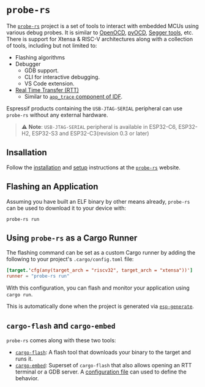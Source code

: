 # `probe-rs`

The [`probe-rs`][probe-rs] project is a set of tools to interact with embedded MCUs using various debug probes. It is similar to [OpenOCD][openocd], [pyOCD][pyocd], [Segger tools][segger-tools], etc. There is support for Xtensa & RISC-V architectures along with a collection of tools, including but not limited to:

- Flashing algorithms
- Debugger
  - GDB support.
  - CLI for interactive debugging.
  - VS Code extension.
- [Real Time Transfer (RTT)][rtt]
  - Similar to [`app_trace` component of IDF][app-trace-idf].

Espressif products containing the `USB-JTAG-SERIAL` peripheral can use `probe-rs` without any external hardware.

> ⚠️ **Note**: `USB-JTAG-SERIAL` peripheral is available in ESP32-C6, ESP32-H2, ESP32-S3 and ESP32-C3(revision 0.3 or later)

[probe-rs]: https://probe.rs/
[openocd]: https://openocd.org/
[pyocd]: https://pyocd.io/
[segger-tools]: https://www.segger.com/
[app-trace-idf]: https://docs.espressif.com/projects/esp-idf/en/latest/esp32/api-guides/app_trace.html
[rtt]: https://wiki.segger.com/RTT

## Insallation

Follow the [installation][prober-rs-installation] and [setup][prober-rs-setup] instructions at the [`probe-rs`][probe-rs] website.

[prober-rs-installation]: https://probe.rs/docs/getting-started/installation/
[prober-rs-setup]: https://probe.rs/docs/getting-started/probe-setup/

## Flashing an Application

Assuming you have built an ELF binary by other means already, `probe-rs` can be used to download it to your device with:


```shell
probe-rs run
```

## Using `probe-rs` as a Cargo Runner

The flashing command can be set as a custom Cargo runner by adding the following to your project's `.cargo/config.toml` file:

```toml
[target.'cfg(any(target_arch = "riscv32", target_arch = "xtensa"))']
runner = "probe-rs run"
```

With this configuration, you can flash and monitor your application using `cargo run`.

This is automatically done when the project is generated via [`esp-generate`][esp-generate].

[esp-generate]: esp-generate.md

## `cargo-flash` and `cargo-embed`

`probe-rs` comes along with these two tools:
- [`cargo-flash`][cargo-flash]: A flash tool that downloads your binary to the target and runs it.
- [`cargo-embed`][cargo-embed]: Superset of `cargo-flash` that also allows opening an RTT terminal or a GDB server. A [configuration file][cargo-embed-config] can used to define the behavior.

[cargo-flash]: https://probe.rs/docs/tools/cargo-flash/
[cargo-embed]: https://probe.rs/docs/tools/cargo-embed/
[cargo-embed-config]: https://probe.rs/docs/tools/cargo-embed/#configuration
